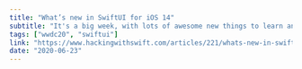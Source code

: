 ```yaml
---
title: "What’s new in SwiftUI for iOS 14"
subtitle: "It's a big week, with lots of awesome new things to learn and try out. SwiftUI was always going to see big improvements this year, and luckily we have people like Paul Hudson to help us keep up with all the changes. This evolving post from Paul summarises the SwiftUI changes as Paul works through them, and he includes code samples for all. Bookmark and check back in daily."
tags: ["wwdc20", "swiftui"]
link: "https://www.hackingwithswift.com/articles/221/whats-new-in-swiftui-for-ios-14"
date: "2020-06-23"
---
```

